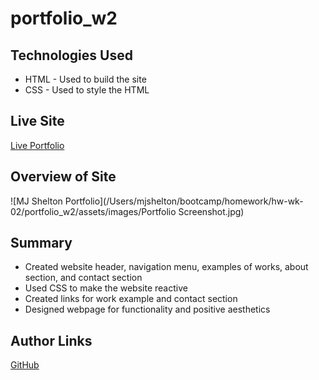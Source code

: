 # portfolio_w2

## Technologies Used

* HTML - Used to build the site
* CSS - Used to style the HTML

## Live Site

[Live Portfolio](https://mjshelton12.github.io/portfolio_w2/)

## Overview of Site

![MJ Shelton Portfolio](/Users/mjshelton/bootcamp/homework/hw-wk-02/portfolio_w2/assets/images/Portfolio Screenshot.jpg)

## Summary

* Created website header, navigation menu, examples of works, about section, and contact section
* Used CSS to make the website reactive
* Created links for work example and contact section
* Designed webpage for functionality and positive aesthetics

## Author Links

[GitHub](https://github.com/mjshelton12)
